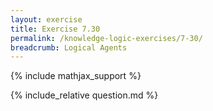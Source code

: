 ```yaml
---
layout: exercise
title: Exercise 7.30
permalink: /knowledge-logic-exercises/7-30/
breadcrumb: Logical Agents
---
```


{% include mathjax_support %}

<div><i class="arrow-up loader" data-chapter="knowledge-logic-exercises" data-exercise="ex_30" data-rating="0"></i></div>
{% include_relative question.md %}
